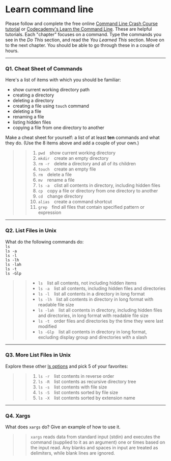 # Learn command line

Please follow and complete the free online [Command Line Crash Course
tutorial](https://web.archive.org/web/20160708171659/http://cli.learncodethehardway.org/book/) or [Codecademy's Learn the Command Line](https://www.codecademy.com/learn/learn-the-command-line). These are helpful tutorials. Each "chapter" focuses on a command. Type the commands you see in the _Do This_ section, and read the _You Learned This_ section. Move on to the next chapter. You should be able to go through these in a couple of hours.

---

### Q1.  Cheat Sheet of Commands  

Here's a list of items with which you should be familiar:  
* show current working directory path
* creating a directory
* deleting a directory
* creating a file using `touch` command
* deleting a file
* renaming a file
* listing hidden files
* copying a file from one directory to another

Make a cheat sheet for yourself: a list of at least **ten** commands and what they do.  (Use the 8 items above and add a couple of your own.)  

>> 1. `pwd`&emsp;show current working directory
>> 2. `mkdir`&emsp;create an empty directory
>> 3. `rm -r`&emsp;delete a directory and all of its children
>> 4. `touch`&emsp;create an empty file
>> 5. `rm`&emsp;delete a file
>> 6. `mv`&emsp;rename a file
>> 7. `ls -a`&emsp;clist all contents in directory, including hidden files
>> 8. `cp`&emsp;copy a file or directory from one directory to another
>> 9. `cd`&emsp;change directory
>> 10. `alias`&emsp;create a command shortcut
>> 11. `grep`&emsp;find all files that contain specified pattern or expression

---

### Q2.  List Files in Unix   

What do the following commands do:  
`ls`  
`ls -a`  
`ls -l`  
`ls -lh`  
`ls -lah`  
`ls -t`  
`ls -Glp`  

>> * `ls`&emsp;list all contents, not including hidden items
>> * `ls -a`&emsp;list all contents, including hidden files and directories
>> * `ls -l`&emsp;list all contents in a directory in long format
>> * `ls -lh`&emsp;list all contents in directory in long format with readable file size
>> * `ls -lah`&emsp;list all contents in directory, including hidden files and directories, in long format with readable file size
>> * `ls -t`&emsp;order files and directories by the time they were last modified
>> * `ls -Glp`&emsp;list all contents in directory in long format, excluding display group and directories with a slash

---

### Q3.  More List Files in Unix  

Explore these other [ls options](http://www.techonthenet.com/unix/basic/ls.php) and pick 5 of your favorites:

>> 1. `ls -r`&emsp;list contents in reverse order
>> 2. `ls -R`&emsp;list contents as recursive directory tree
>> 3. `ls -s`&emsp;list contents with file size
>> 4. `ls -S`&emsp;list contents sorted by file size
>> 5. `ls -X`&emsp;list contents sorted by extension name

---

### Q4.  Xargs   

What does `xargs` do? Give an example of how to use it.

>> `xargs` reads data from standard input (stdin) and executes the command (supplied to it as an argument) one or times based on the input read. Any blanks and spaces in input are treated as delimiters, while blank lines are ignored.


